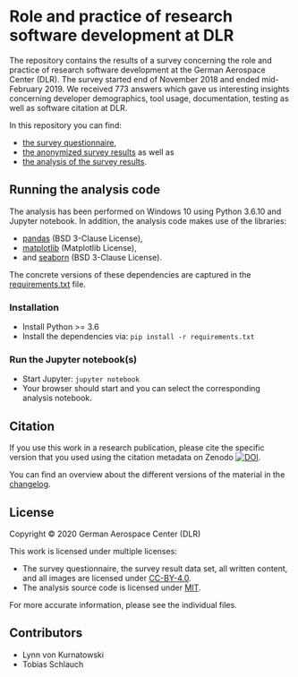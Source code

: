 <!--
SPDX-FileCopyrightText: 2020 German Aerospace Center (DLR)
SPDX-License-Identifier: CC-BY-4.0
-->

# Role and practice of research software development at DLR
The repository contains the results of a survey concerning
the role and practice of research software development at
the German Aerospace Center (DLR). The survey started 
end of November 2018 and ended mid-February 2019. We received
773 answers which gave us interesting insights concerning developer
demographics, tool usage, documentation, testing as well as
software citation at DLR.

In this repository you can find:
- [the survey questionnaire](01_survey-questions/questions.md),
- [the anonymized survey results](02_survey-results/data.csv) as well as
- [the analysis of the survey results](03_survey-analysis).

## Running the analysis code
The analysis has been performed on Windows 10 using Python 3.6.10 and Jupyter notebook.
In addition, the analysis code makes use of the libraries:
- [pandas](https://pandas.pydata.org) (BSD 3-Clause License),
- [matplotlib](https://matplotlib.org) (Matplotlib License),
- and [seaborn](https://seaborn.pydata.org/) (BSD 3-Clause License).

The concrete versions of these dependencies are captured
in the [requirements.txt](requirements.txt) file.

### Installation
- Install Python >= 3.6
- Install the dependencies via: `pip install -r requirements.txt`

### Run the Jupyter notebook(s)
- Start Jupyter: `jupyter notebook`
- Your browser should start and you can select the corresponding analysis notebook.

## Citation
If you use this work in a research publication, please cite the
specific version that you used using the citation metadata on Zenodo
[![DOI](https://zenodo.org/badge/DOI/10.5281/zenodo.3611306.svg)](https://doi.org/10.5281/zenodo.3611306).

You can find an overview about the different versions of the material
 in the [changelog](CHANGELOG.md).

## License
Copyright © 2020 German Aerospace Center (DLR)

This work is licensed under multiple licenses:
- The survey questionnaire, the survey result data set, all written content, 
 and all images are licensed under [CC-BY-4.0](LICENSES/CC-BY-4.0.txt).
- The analysis source code is licensed under [MIT](LICENSES/CC-BY-4.0.txt).

For more accurate information, please see the individual files.

## Contributors
- Lynn von Kurnatowski
- Tobias Schlauch
